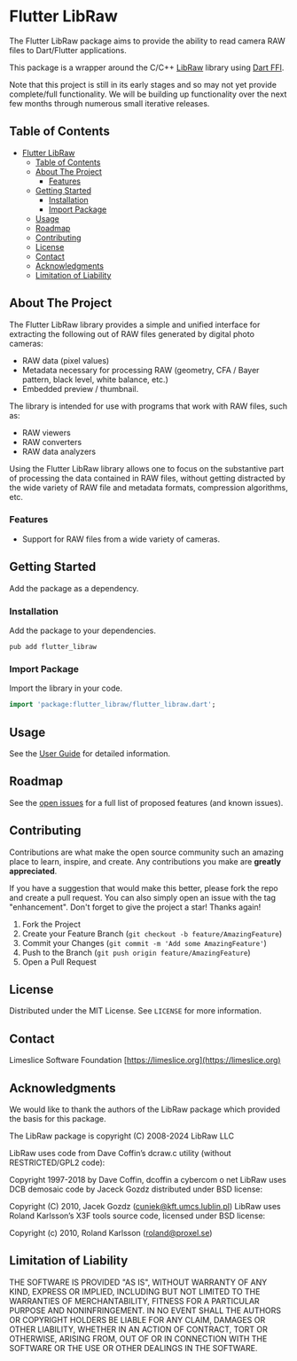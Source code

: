 # Flutter LibRaw

The Flutter LibRaw package aims to provide the ability to read camera RAW files to Dart/Flutter applications. 

This package is a wrapper around the C/C++ [LibRaw](https://www.libraw.org/) library using [Dart FFI](https://dart.dev/interop/c-interop).

Note that this project is still in its early stages and so may not yet provide complete/full functionality. We will be building up functionality over the next few months through numerous small iterative releases.

## Table of Contents
- [Flutter LibRaw](#flutter-libraw)
  - [Table of Contents](#table-of-contents)
  - [About The Project](#about-the-project)
    - [Features](#features)
  - [Getting Started](#getting-started)
    - [Installation](#installation)
    - [Import Package](#import-package)
  - [Usage](#usage)
  - [Roadmap](#roadmap)
  - [Contributing](#contributing)
  - [License](#license)
  - [Contact](#contact)
  - [Acknowledgments](#acknowledgments)
  - [Limitation of Liability](#limitation-of-liability)

## About The Project

The Flutter LibRaw library provides a simple and unified interface for extracting the following out of RAW files generated by digital photo cameras:
- RAW data (pixel values)
- Metadata necessary for processing RAW (geometry, CFA / Bayer pattern, black level, white balance, etc.)
- Embedded preview / thumbnail.

The library is intended for use with programs that work with RAW files, such as:
- RAW viewers
- RAW converters
- RAW data analyzers

Using the Flutter LibRaw library allows one to focus on the substantive part of processing the data contained in RAW files, without getting distracted by the wide variety of RAW file and metadata formats, compression algorithms, etc.

### Features
- Support for RAW files from a wide variety of cameras.

## Getting Started

Add the package as a dependency.

### Installation
Add the package to your dependencies.

```
pub add flutter_libraw
```

### Import Package

Import the library in your code.

```Dart
import 'package:flutter_libraw/flutter_libraw.dart';
```

## Usage
See the [User Guide](doc/user-guide.md) for detailed information.

## Roadmap

See the [open issues](https://github.com/Limeslice-Software-Foundation/flutter-libraw/issues) for a full list of proposed features (and known issues).

## Contributing

Contributions are what make the open source community such an amazing place to learn, inspire, and create. Any contributions you make are **greatly appreciated**.

If you have a suggestion that would make this better, please fork the repo and create a pull request. You can also simply open an issue with the tag "enhancement".
Don't forget to give the project a star! Thanks again!

1. Fork the Project
2. Create your Feature Branch (`git checkout -b feature/AmazingFeature`)
3. Commit your Changes (`git commit -m 'Add some AmazingFeature'`)
4. Push to the Branch (`git push origin feature/AmazingFeature`)
5. Open a Pull Request


## License

Distributed under the MIT License. See `LICENSE` for more information.

## Contact

Limeslice Software Foundation [https://limeslice.org](https://limeslice.org)


## Acknowledgments

We would like to thank the authors of the LibRaw package which provided the basis for this package. 

The LibRaw package is copyright (C) 2008-2024 LibRaw LLC

LibRaw uses code from Dave Coffin’s dcraw.c utility (without RESTRICTED/GPL2 code):

Copyright 1997-2018 by Dave Coffin, dcoffin a cybercom o net
LibRaw uses DCB demosaic code by Jaceck Gozdz distributed under BSD license:

Copyright (C) 2010, Jacek Gozdz (cuniek@kft.umcs.lublin.pl)
LibRaw uses Roland Karlsson’s X3F tools source code, licensed under BSD license:

Copyright (c) 2010, Roland Karlsson (roland@proxel.se)

## Limitation of Liability

THE SOFTWARE IS PROVIDED "AS IS", WITHOUT WARRANTY OF ANY KIND, EXPRESS OR
IMPLIED, INCLUDING BUT NOT LIMITED TO THE WARRANTIES OF MERCHANTABILITY,
FITNESS FOR A PARTICULAR PURPOSE AND NONINFRINGEMENT. IN NO EVENT SHALL THE
AUTHORS OR COPYRIGHT HOLDERS BE LIABLE FOR ANY CLAIM, DAMAGES OR OTHER
LIABILITY, WHETHER IN AN ACTION OF CONTRACT, TORT OR OTHERWISE, ARISING FROM,
OUT OF OR IN CONNECTION WITH THE SOFTWARE OR THE USE OR OTHER DEALINGS IN THE
SOFTWARE.
